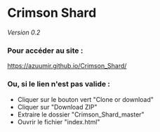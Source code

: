 # Crimson Shard
_Version 0.2_

### Pour accéder au site :

https://azuumir.github.io/Crimson_Shard/

### Ou, si le lien n'est pas valide : 
- Cliquer sur le bouton vert "Clone or download"
- Cliquer sur "Download ZIP"
- Extraire le dossier "Crimson_Shard_master"
- Ouvrir le fichier "index.html"
